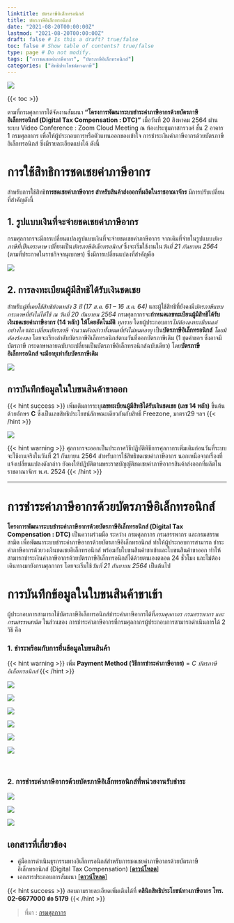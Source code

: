 ```yaml
---
linktitle: บัตรภาษีอิเล็กทรอนิกส์
title: บัตรภาษีอิเล็กทรอนิกส์
date: "2021-08-20T00:00:00Z"
lastmod: "2021-08-20T00:00:00Z"
draft: false # Is this a draft? true/false
toc: false # Show table of contents? true/false
type: page # Do not modify.
tags: ["การชดเชยค่าภาษีอากร", "บัตรภาษีอิเล็กทรอนิกส์"]
categories: ["สิทธิประโยชน์ทางภาษี"]
---
```


![](./img/cover.png)  


{{< toc >}}

ตามที่กรมศุลกากรได้จัดงานสัมมนา **“โครงการพัฒนาระบบชำระค่าภาษีอากรด้วยบัตรภาษีอิเล็กทรอนิกส์ (Digital Tax Compensation : DTC)”** เมื่อวันที่ 20 สิงหาคม 2564 ผ่านระบบ Video Conference : Zoom Cloud Meeting ณ ห้องประชุมภาสกรวงศ์ ชั้น 2 อาคาร 1 กรมศุลกากร เพื่อให้ผู้ประกอบการหรือตัวแทนออกของเข้าใจ การชำระเงินค่าภาษีอากรด้วยบัตรภาษีอิเล็กทรอนิกส์ ซึ่งมีรายละเอียดแบ่งได้ ดังนี้
<!--more-->
# การใช้สิทธิการชดเชยค่าภาษีอากร

สำหรับการใช้สิทธิ**การชดเชยค่าภาษีอากร สำหรับสินค้าส่งออกที่ผลิตในราชอาณาจักร** มีการปรับเปลี่ยนที่สำคัญดังนี้
## 1. รูปแบบเงินที่จะจ่ายชดเชยค่าภาษีอากร

กรมศุลกากรจะมีการเปลี่ยนแปลงรูปแบบเงินที่จะจ่ายชดเชยค่าภาษีอากร จากเดิมที่จ่ายในรูปแบบ*บัตรภาษีที่เป็นกระดาษ* เปลี่ยนเป็น*บัตรภาษีอิเล็กทรอนิกส์* ซึ่งจะเริ่มใช้งานใน*วันที่ 21 กันยายน 2564* (ตามที่ประกาศในราชกิจจานุเบกษา) ซึ่งมีการเปลี่ยนแปลงที่สำคัญคือ

![](./img/01-customsjpg_Page20.jpg)

## 2. การลงทะเบียนผู้มีสิทธิได้รับเงินชดเชย


สำหรับ*ผู้ที่เคยใช้สิทธิย้อนหลัง 3 ปี* _(17 ส.ค. 61 – 16 ส.ค. 64)_ และผู้ใช้สิทธิที่ยังคงมี*บัตรภาษีแบบกระดาษที่ยังไม่ได้ใช้ ณ วันที่ 20 กันยายน 2564* กรมศุลกากรจะ**กำหนดเลขทะเบียนผู้มีสิทธิได้รับเงินชดเชยค่าภาษีอากร (14 หลัก) ให้โดยอัตโนมัติ** *ทุกราย* โดยผู้ประกอบการ*ไม่ต้องลงทะเบียนแต่อย่างใด* และ*เปลี่ยนบัตรภาษี จำนวนดังกล่าวทั้งหมดที่ยังไม่หมดอายุ* เป็น**บัตรภาษีอิเล็กทรอนิกส์** *โดยมิต้องร้องขอ* โดยจะเรียงลำดับบัตรภาษีอิเล็กทรอนิกส์ตามวันที่ออกบัตรภาษีเดิม (1 ชุดคำขอฯ ซึ่งอาจมีบัตรภาษี กระดาษหลายฉบับจะเปลี่ยนเป็นบัตรภาษีอิเล็กทรอนิกส์ฉบับเดียว) โดย**บัตรภาษีอิเล็กทรอนิกส์ จะมีอายุเท่ากับบัตรภาษีเดิม**

![](./img/01-customsjpg_Page13.jpg)

## การบันทึกข้อมูลในใบขนสินค้าขาออก

{{<  hint success >}}
เพิ่มเติมการระบุ**เลขทะเบียนผู้มีสิทธิได้รับเงินชดเชย (เลข 14 หลัก)** ขึ้นต้นด้วยอักษร **C** ซึ่งเป็นเลขสิทธิประโยชน์ลักษณะเดียวกันกับสิทธิ์ Freezone, มาตรา29 ฯลฯ
{{< /hint >}}

![](./img/img-02.png)

{{<  hint warning >}}
ศุลกากรจะออกเป็นประกาศวิธีปฏิบัติพิธีการศุลกากรเพิ่มเติมก่อนวันที่ระบบจะใช้งานจริงในวันที่ 21 กันยายน 2564 สำหรับการใช้สิทธิชดเชยค่าภาษีอากร นอกเหนือจากเรื่องที่แจ้งเปลี่ยนแปลงดังกล่าว ยังคงให้ปฏิบัติตามพระราชบัญญัติชดเชยค่าภาษีอากรสินค้าส่งออกที่ผลิตในราชอาณาจักร พ.ศ. 2524 
{{< /hint >}}

-------

# การชำระค่าภาษีอากรด้วยบัตรภาษีอิเล็กทรอนิกส์

 **โครงการพัฒนาระบบชำระค่าภาษีอากรด้วยบัตรภาษีอิเล็กทรอนิกส์ (Digital Tax Compensation : DTC)** เป็นความร่วมมือ ระหว่าง กรมศุลกากร กรมสรรพากร และกรมสรรพสามิต เพื่อพัฒนาระบบชำระค่าภาษีอากรด้วยบัตรภาษีอิเล็กทรอนิกส์ ทำให้ผู้ประกอบการสามารถ ชำระค่าภาษีอากรด้วยวงเงินชดเชยอิเล็กทรอนิกส์ พร้อมกับใบขนสินค้าขาเข้าและใบขนสินค้าขาออก ทำให้สามารถชำระเงินค่าภาษีอากรด้วยบัตรภาษีอิเล็กทรอนิกส์ได้ด้วยตนเองตลอด 24 ชั่วโมง และไม่ต้องเดินทางมายังกรมศุลกากร โดยจะเริ่มใช้*วันที่ 21 กันยายน 2564* เป็นต้นไป 


# การบันทึกข้อมูลในใบขนสินค้าขาเข้า

ผู้ประกอบการสามารถใช้บัตรภาษีอิเล็กทรอนิกส์ชำระค่าภาษีอากรได้ที่*กรมศุลกากร กรมสรรพากร และ กรมสรรพสามิต* ในส่วนของ การชำระค่าภาษีอากรที่กรมศุลกากรผู้ประกอบการสามารถดำเนินการได้ 2 วิธี คือ

### 1. ชำระพร้อมกับการยื่นข้อมูลใบขนสินค้า

{{<  hint warning >}}
เพิ่ม **Payment Method (วิธีการชำระค่าภาษีอากร)** = *C บัตรภาษีอิเล็กทรอนิกส์*
{{<  /hint >}}

![](./img/img-01.jpg)

![](./img/img-02.jpg)

![](./img/img-03.jpg)

![](./img/img-04.jpg)

![](./img/img-05.jpg)

![](./img/img-06.jpg)

<br>

### 2. การชำระค่าภาษีอากรด้วยบัตรภาษีอิเล็กทรอนิกส์ที่หน่วยงานรับชำระ

![](./img/img-07.jpg)

![](./img/img-08.jpg)

![](./img/img-09.jpg)

## เอกสารที่เกี่ยวข้อง

- คู่มือการดำเนินธุรกรรมทางอิเล็กทรอนิกส์สำหรับการชดเชยค่าภาษีอากรด้วยบัตรภาษีอิเล็กทรอนิกส์ (Digital Tax Compensation) [[**ดาวน์โหลด**]](/post/announcement/customs/2564-16/)
- เอกสารประกอบการสัมมนา [[**ดาวน์โหลด**]](/pages/knowledge/digital-tax/seminar/)



{{<  hint success >}}
สอบถามรายละเอียดเพิ่มเติมได้ที่ **คลินิกสิทธิประโยชน์ทางภาษีอากร โทร. 02-6677000 ต่อ 5179**
{{<  /hint >}}

> ที่มา : [กรมศุลกากร](www.customs.go.th)








